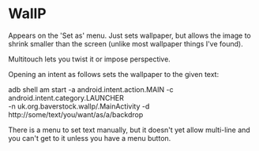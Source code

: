 # WallP
Appears on the 'Set as' menu. Just sets wallpaper, but allows the image
to shrink smaller than the screen (unlike most wallpaper things I've found).

Multitouch lets you twist it or impose perspective.

Opening an intent as follows sets the wallpaper to the given text:

adb shell am start -a android.intent.action.MAIN  -c android.intent.category.LAUNCHER \
   -n uk.org.baverstock.wallp/.MainActivity -d http://some/text/you/want/as/a/backdrop

There is a menu to set text manually, but it doesn't yet allow multi-line and you can't get to it unless you have a menu button.
